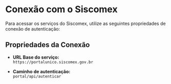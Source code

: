 # Conexão com o Siscomex

Para acessar os serviços do Siscomex, utilize as seguintes propriedades de conexão de autenticação:

## Propriedades da Conexão

- **URL Base do serviço:**  
  `https://portalunico.siscomex.gov.br`

- **Caminho de autenticação:**  
  `portal/api/autenticar`

